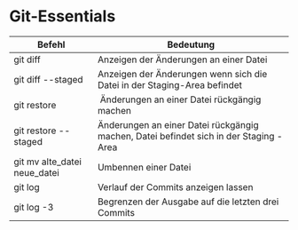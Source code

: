 # Git-Essentials

| Befehl                        | Bedeutung |
| ------                        | --------                                                                              |
| git diff                      | Anzeigen der Änderungen an einer Datei                                                |
| git diff --staged             | Anzeigen der Änderungen wenn sich die Datei in der Staging-Area befindet              |
| git restore                   | Änderungen an einer Datei rückgängig machen                                           |
| git restore --staged          | Änderungen an einer Datei rückgängig machen, Datei befindet sich in der Staging -Area |
| git mv alte_datei neue_datei  | Umbennen einer Datei                                                                  |
| git log                       | Verlauf der Commits anzeigen lassen                                                   |
| git log -3                    | Begrenzen der Ausgabe auf die letzten drei Commits                                    |
